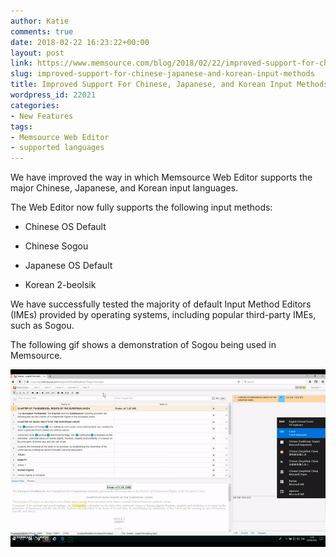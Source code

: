 ```yaml
---
author: Katie
comments: true
date: 2018-02-22 16:23:22+00:00
layout: post
link: https://www.memsource.com/blog/2018/02/22/improved-support-for-chinese-japanese-and-korean-input-methods/
slug: improved-support-for-chinese-japanese-and-korean-input-methods
title: Improved Support For Chinese, Japanese, and Korean Input Methods
wordpress_id: 22021
categories:
- New Features
tags:
- Memsource Web Editor
- supported languages
---
```


We have improved the way in which Memsource Web Editor supports the major Chinese, Japanese, and Korean input languages.

<!-- more -->



The Web Editor now fully supports the following input methods: 



 	
  * Chinese OS Default

 	
  * Chinese Sogou

 	
  * Japanese OS Default

 	
  * Korean 2-beolsik




We have successfully tested the majority of default Input Method Editors (IMEs) provided by operating systems, including popular third-party IMEs, such as Sogou. 

The following gif shows a demonstration of Sogou being used in Memsource.

[![](/uploads/2018/02/ezgif.com-video-to-gif-7.gif)](/uploads/2018/02/ezgif.com-video-to-gif-7.gif)
